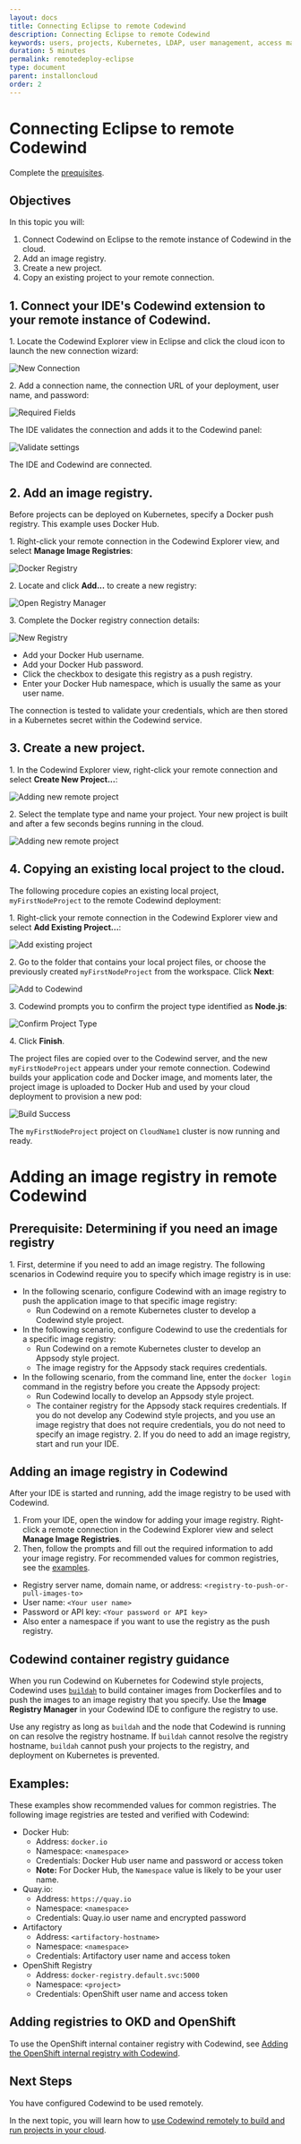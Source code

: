 ```yaml
---
layout: docs
title: Connecting Eclipse to remote Codewind
description: Connecting Eclipse to remote Codewind
keywords: users, projects, Kubernetes, LDAP, user management, access management, login, deployment, pod, security, securing cloud connection, remote deployment of Codewind
duration: 5 minutes
permalink: remotedeploy-eclipse
type: document
parent: installoncloud
order: 2
---
```


# Connecting Eclipse to remote Codewind

Complete the [prequisites](./remote-codewind-overview.html). 

## Objectives

In this topic you will:
1. Connect Codewind on Eclipse to the remote instance of Codewind in the cloud.
2. Add an image registry.
3. Create a new project.
4. Copy an existing project to your remote connection.

## 1. Connect your IDE's Codewind extension to your remote instance of Codewind.

1\. Locate the Codewind Explorer view in Eclipse and click the cloud icon to launch the new connection wizard:

![New Connection](./images/remoteeclipse/newConnection.png)

2\. Add a connection name, the connection URL of your deployment, user name, and password:

![Required Fields](./images/remoteeclipse/connectionCreds.png)

The IDE validates the connection and adds it to the Codewind panel:

![Validate settings](./images/remoteeclipse/connectionAdded.png)

The IDE and Codewind are connected.

## 2. Add an image registry.

Before projects can be deployed on Kubernetes, specify a Docker push registry. This example uses Docker Hub. 

1\. Right-click your remote connection in the Codewind Explorer view, and select **Manage Image Registries**:

![Docker Registry](./images/remoteeclipse/connectionSettings.png)

2\. Locate and click **Add...** to create a new registry:

![Open Registry Manager](./images/remoteeclipse/registryManager.png)

3\. Complete the Docker registry connection details:

![New Registry](./images/remoteeclipse/newReg1.png)

- Add your Docker Hub username.
- Add your Docker Hub password.
- Click the checkbox to desigate this registry as a push registry.
- Enter your Docker Hub namespace, which is usually the same as your user name.

The connection is tested to validate your credentials, which are then stored in a Kubernetes secret within the Codewind service.

## 3. Create a new project.

1\. In the Codewind Explorer view, right-click your remote connection and select **Create New Project...**:

![Adding new remote project](./images/remoteeclipse/newProject.png)

2\. Select the template type and name your project. Your new project is built and after a few seconds begins running in the cloud.

![Adding new remote project](./images/remoteeclipse/runningProject.png)

## 4. Copying an existing local project to the cloud.

The following procedure copies an existing local project, `myFirstNodeProject` to the remote Codewind deployment:

1\. Right-click your remote connection in the Codewind Explorer view and select **Add Existing Project...**:

![Add existing project](./images/remoteeclipse/addExistingProject.png)

2\. Go to the folder that contains your local project files, or choose the previously created `myFirstNodeProject` from the workspace. Click **Next**:

![Add to Codewind](./images/remoteeclipse/existingProject.png)

3\. Codewind prompts you to confirm the project type identified as **Node.js**:

![Confirm Project Type](./images/remoteeclipse/confirmProjectType.png)

4\. Click **Finish**.

The project files are copied over to the Codewind server, and the new `myFirstNodeProject` appears under your remote connection. Codewind builds your application code and Docker image, and moments later, the project image is uploaded to Docker Hub and used by your cloud deployment to provision a new pod:

![Build Success](./images/remoteeclipse/buildSuccess.png)

The `myFirstNodeProject` project on `CloudName1` cluster is now running and ready.

# Adding an image registry in remote Codewind

## Prerequisite: Determining if you need an image registry 
1\. First, determine if you need to add an image registry. The following scenarios in Codewind require you to specify which image registry is in use:
- In the following scenario, configure Codewind with an image registry to push the application image to that specific image registry:
    - Run Codewind on a remote Kubernetes cluster to develop a Codewind style project.
- In the following scenario, configure Codewind to use the credentials for a specific image registry:
    - Run Codewind on a remote Kubernetes cluster to develop an Appsody style project.
    - The image registry for the Appsody stack requires credentials.
- In the following scenario, from the command line, enter the `docker login` command in the registry before you create the Appsody project:
    - Run Codewind locally to develop an Appsody style project.
    - The container registry for the Appsody stack requires credentials. 
If you do not develop any Codewind style projects, and you use an image registry that does not require credentials, you do not need to specify an image registry.
2\. If you do need to add an image registry, start and run your IDE.

## Adding an image registry in Codewind
After your IDE is started and running, add the image registry to be used with Codewind.
1. From your IDE, open the window for adding your image registry. Right-click a remote connection in the Codewind Explorer view and select **Manage Image Registries**.
2. Then, follow the prompts and fill out the required information to add your image registry. For recommended values for common registries, see the [examples](#examples).
  - Registry server name, domain name, or address: `<registry-to-push-or-pull-images-to>`
  - User name: `<Your user name>`
  - Password or API key: `<Your password or API key>`
  - Also enter a namespace if you want to use the registry as the push registry.

## Codewind container registry guidance
When you run Codewind on Kubernetes for Codewind style projects, Codewind uses [`buildah`](https://github.com/containers/buildah) to build container images from Dockerfiles and to push the images to an image registry that you specify. Use the **Image Registry Manager** in your Codewind IDE to configure the registry to use. 

Use any registry as long as `buildah` and the node that Codewind is running on can resolve the registry hostname. If `buildah` cannot resolve the registry hostname, `buildah` cannot push your projects to the registry, and deployment on Kubernetes is prevented.

## Examples:
These examples show recommended values for common registries. The following image registries are tested and verified with Codewind:
- Docker Hub:
    - Address: `docker.io`
    - Namespace: `<namespace>`
    - Credentials: Docker Hub user name and password or access token
    - **Note:** For Docker Hub, the `Namespace` value is likely to be your user name. 
- Quay.io:
    - Address: `https://quay.io`
    - Namespace: `<namespace>`
    - Credentials: Quay.io user name and encrypted password
- Artifactory
    - Address: `<artifactory-hostname>`
    - Namespace: `<namespace>`
    - Credentials: Artifactory user name and access token
- OpenShift Registry
    - Address: `docker-registry.default.svc:5000`
    - Namespace: `<project>`
    - Credentials: OpenShift user name and access token

## Adding registries to OKD and OpenShift
To use the OpenShift internal container registry with Codewind, see [Adding the OpenShift internal registry with Codewind](openshiftregistry.html).

## Next Steps

You have configured Codewind to be used remotely. 

In the next topic, you will learn how to [use Codewind remotely to build and run projects in your cloud](./remotedeploy-projects.html).
